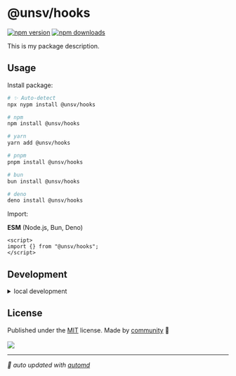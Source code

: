 # @unsv/hooks

<!-- automd:badges color=yellow -->

[![npm version](https://img.shields.io/npm/v/@unsv/hooks?color=yellow)](https://npmjs.com/package/@unsv/hooks)
[![npm downloads](https://img.shields.io/npm/dm/@unsv/hooks?color=yellow)](https://npm.chart.dev/@unsv/hooks)

<!-- /automd -->

This is my package description.

## Usage

Install package:

<!-- automd:pm-install -->

```sh
# ✨ Auto-detect
npx nypm install @unsv/hooks

# npm
npm install @unsv/hooks

# yarn
yarn add @unsv/hooks

# pnpm
pnpm install @unsv/hooks

# bun
bun install @unsv/hooks

# deno
deno install @unsv/hooks
```

<!-- /automd -->

Import:


**ESM** (Node.js, Bun, Deno)

```svelte
<script>
import {} from "@unsv/hooks";
</script>
```

## Development

<details>

<summary>local development</summary>

- Clone this repository
- Install latest LTS version of [Node.js](https://nodejs.org/en/)
- Enable [Corepack](https://github.com/nodejs/corepack) using `corepack enable`
- Install dependencies using `pnpm install`
- Run interactive tests using `pnpm dev`

</details>

## License

<!-- automd:contributors license=MIT -->

Published under the [MIT](https://github.com/unsvjs/hooks/blob/main/LICENSE) license.
Made by [community](https://github.com/unsvjs/hooks/graphs/contributors) 💛
<br><br>
<a href="https://github.com/unsvjs/hooks/graphs/contributors">
<img src="https://contrib.rocks/image?repo=unsvjs/hooks" />
</a>

<!-- /automd -->

<!-- automd:with-automd -->

---

_🤖 auto updated with [automd](https://automd.unjs.io)_

<!-- /automd -->
